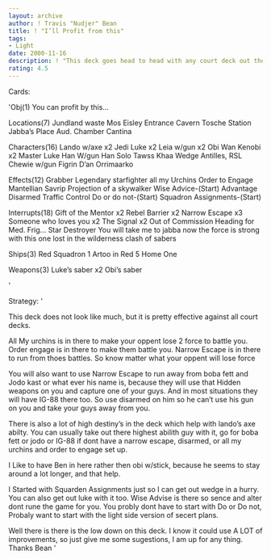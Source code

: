 ```yaml
---
layout: archive
author: ! Travis "Nudjer" Bean
title: ! "I’ll Profit from this"
tags:
- Light
date: 2000-11-16
description: ! "This deck goes head to head with any court deck out there"
rating: 4.5
---
```

Cards: 

'Obj(1)
You can profit by this...

Locations(7)
Jundland waste
Mos Eisley
Entrance Cavern
Tosche Station
Jabba’s Place
Aud. Chamber
Cantina

Characters(16)
Lando w/axe x2
Jedi Luke x2
Leia w/gun x2
Obi Wan Kenobi x2
Master Luke
Han W/gun
Han Solo
Tawss Khaa
Wedge Antilles, RSL
Chewie w/gun
Figrin D’an
Orrimaarko

Effects(12)
Grabber
Legendary starfighter
all my Urchins
Order to Engage
Mantellian Savrip
Projection of a skywalker
Wise Advice-(Start)
Advantage
Disarmed
Traffic Control
Do or do not-(Start)
Squadron Assignments-(Start)

Interrupts(18)
Gift of the Mentor x2
Rebel Barrier x2
Narrow Escape x3
Someone who loves you x2
The Signal x2
Out of Commission
Heading for Med. Frig...
Star Destroyer
You will take me to jabba now
the force is strong with this one
lost in the wilderness
clash of sabers

Ships(3)
Red Squadron 1
Artoo in Red 5
Home One

Weapons(3)
Luke’s saber x2
Obi’s saber

'

Strategy: '

This deck does not look like much, but it is pretty effective against all court decks.

All My urchins is in there to make your oppent lose 2 force to battle you.  Order engage is in there to make them battle you.  Narrow Escape is in there to run from thoes battles.  So know matter what your oppent will lose force

You will also want to use Narrow Escape to run away from boba fett and Jodo kast or what ever his name is, because they will use that Hidden weapons on you and capture one of your guys.  And in most situations they will have IG-88 there too.  So use disarmed on him so he can’t use his gun on you and take your guys away from you.

There is also a lot of high destiny’s in the deck which help with lando’s axe abilty.  You can usually take out there highest abilith guy with it, go for boba fett or jodo or IG-88 if dont have a narrow escape, disarmed, or all my urchins and order to engage set up.

I Like to have Ben in here rather then obi w/stick, because he seems to stay around a lot longer, and that help.

I Started with Squarden Assignments just so I can get out wedge in a hurry.  You can also get out luke with it too.  Wise Advise is there so sence and alter dont rune the game for you.  You probly dont have to start with Do or Do not,  Probaly want to start with the light side version of secert plans.

Well there is there is the low down on this deck.
I know it could use A LOT of improvements, so just give me some sugestions, I am up for any thing.
Thanks
Bean '